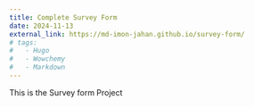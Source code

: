 ```yaml
---
title: Complete Survey Form
date: 2024-11-13
external_link: https://md-imon-jahan.github.io/survey-form/
# tags:
#   - Hugo
#   - Wowchemy
#   - Markdown
---
```


This is the Survey form Project

<!--more-->
